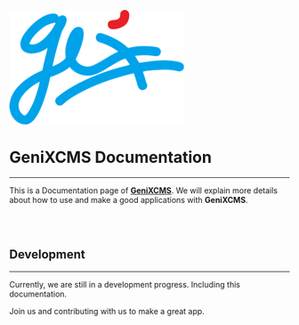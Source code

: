 ![Logo GeniXCMS](img/genixcms-logo-sign-small.png)


# GeniXCMS Documentation

----

This is a Documentation page of **[GeniXCMS](http://genix.id)**. We will explain more details about how to use and make a good applications with **GeniXCMS**.

<br /><br />

## Development
---
Currently, we are still in a development progress. Including this documentation.

Join us and contributing with us to make a great app.


